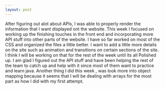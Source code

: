 ```yaml
---
layout: post
---
```


After figuring out alot about APIs, I was able to properly render the information that I want displayed ont the website. This week I focused on working up the finishing touches in the front end and incorporating more API stuff into other parts of the website. I have so far worked on most of the CSS and organized the files a little better. I want to add a little more details on the site such as animation and transitions on certain sections of the site. I think I will be working on that for the rest of the week until its all Polished up. I am glad I figured out the API stuff and have been helping the rest of the team to catch up and help with it since most of them want to
practice and learn java. Another thing I did this week , was look more into object mapping because it seems that I will be dealing with arrays for the most part as how I did with my first attempt.
